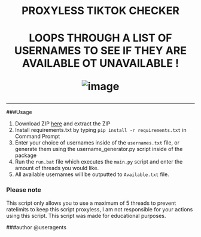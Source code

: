 <br/>
<div align="center">
  
  <h1>PROXYLESS TIKTOK CHECKER<h1>
  
  LOOPS THROUGH A LIST OF USERNAMES TO SEE IF THEY ARE AVAILABLE OT UNAVAILABLE !
  
  ![image](https://user-images.githubusercontent.com/103281345/162510554-7fbce4b6-9869-480e-a64f-b96dc56adbd1.png)

  
</div>

--------------------------------------

###Usage


1. Download ZIP <a href="https://github.com/competed/TIKTOK-USERNAME-CHECKER">here</a> and extract the ZIP
2. Install requirements.txt by typing `pip install -r requirements.txt` in Command Prompt
3. Enter your choice of usernames inside of the `usernames.txt` file, or generate them using the username_generator.py</a> script inside of the package
4. Run the `run.bat` file which executes the `main.py` script and enter the amount of threads you would like.
5. All available usernames will be outputted to `Available.txt` file.

### Please note

This script only allows you to use a maximum of 5 threads to prevent ratelimits to keep this script proxyless, I am not responsible for your actions using this script. This script was made for educational purposes.

###author @useragents

